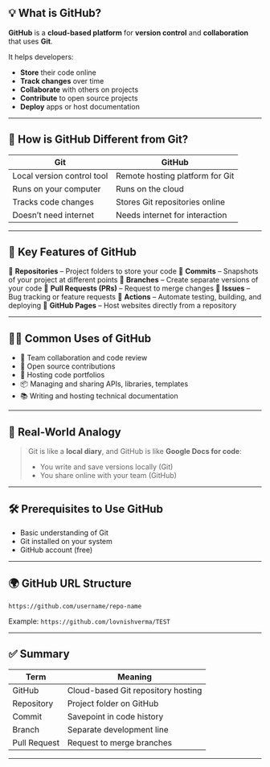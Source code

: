 ## 💡 What is GitHub?

**GitHub** is a **cloud-based platform** for **version control** and **collaboration** that uses **Git**.

It helps developers:

* **Store** their code online
* **Track changes** over time
* **Collaborate** with others on projects
* **Contribute** to open source projects
* **Deploy** apps or host documentation

---

## 🧠 How is GitHub Different from Git?

| Git                        | GitHub                          |
| -------------------------- | ------------------------------- |
| Local version control tool | Remote hosting platform for Git |
| Runs on your computer      | Runs on the cloud               |
| Tracks code changes        | Stores Git repositories online  |
| Doesn’t need internet      | Needs internet for interaction  |

---

## 🧰 Key Features of GitHub

🔹 **Repositories** – Project folders to store your code
🔹 **Commits** – Snapshots of your project at different points
🔹 **Branches** – Create separate versions of your code
🔹 **Pull Requests (PRs)** – Request to merge changes
🔹 **Issues** – Bug tracking or feature requests
🔹 **Actions** – Automate testing, building, and deploying
🔹 **GitHub Pages** – Host websites directly from a repository

---

## 🧑‍💻 Common Uses of GitHub

* 🚀 Team collaboration and code review
* 🧪 Open source contributions
* 🧾 Hosting code portfolios
* 📦 Managing and sharing APIs, libraries, templates
* 📚 Writing and hosting technical documentation

---

## 📍 Real-World Analogy

> Git is like a **local diary**, and GitHub is like **Google Docs for code**:
>
> * You write and save versions locally (Git)
> * You share online with your team (GitHub)

---

## 🛠 Prerequisites to Use GitHub

* Basic understanding of Git
* Git installed on your system
* GitHub account (free)

---

## 🌍 GitHub URL Structure

```
https://github.com/username/repo-name
```

Example:
`https://github.com/lovnishverma/TEST`

---

## ✅ Summary

| Term         | Meaning                            |
| ------------ | ---------------------------------- |
| GitHub       | Cloud-based Git repository hosting |
| Repository   | Project folder on GitHub           |
| Commit       | Savepoint in code history          |
| Branch       | Separate development line          |
| Pull Request | Request to merge branches          |

---

